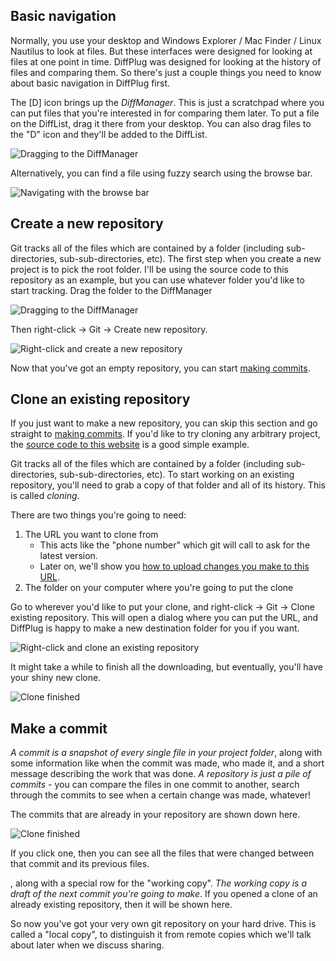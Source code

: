 ## Basic navigation

Normally, you use your desktop and Windows Explorer / Mac Finder / Linux Nautilus to look at files.  But these interfaces were designed for looking at files at one point in time.  DiffPlug was designed for looking at the history of files and comparing them.  So there's just a couple things you need to know about basic navigation in DiffPlug first.

The [D] icon brings up the *DiffManager*.  This is just a scratchpad where you can put files that you're interested in for comparing them later.  To put a file on the DiffList, drag it there from your desktop.  You can also drag files to the "D" icon and they'll be added to the DiffList.

![Dragging to the DiffManager](/01_DontKnowAnything/01_BasicNav/Dragging_to_the_DiffManager.gif)

Alternatively, you can find a file using fuzzy search using the browse bar.

![Navigating with the browse bar](/01_DontKnowAnything/01_BasicNav/Browsebar.gif)

## Create a new repository

Git tracks all of the files which are contained by a folder (including sub-directories, sub-sub-directories, etc).  The first step when you create a new project is to pick the root folder.  I'll be using the source code to this repository as an example, but you can use whatever folder you'd like to start tracking.  Drag the folder to the DiffManager

![Dragging to the DiffManager](/01_DontKnowAnything/02_Create/Drag_code_to_DiffManager.gif)

Then right-click -> Git -> Create new repository.

![Right-click and create a new repository](/01_DontKnowAnything/02_Create/Rightclick_createNew.gif)

Now that you've got an empty repository, you can start [making commits](#MakeACommit).

## Clone an existing repository

If you just want to make a new repository, you can skip this section and go straight to [making commits](#MakeACommit).  If you'd like to try cloning any arbitrary project, the [source code to this website](https://github.com/diffplug/gitfromscratch) is a good simple example.

Git tracks all of the files which are contained by a folder (including sub-directories, sub-sub-directories, etc).  To start working on an existing repository, you'll need to grab a copy of that folder and all of its history.  This is called *cloning*.

There are two things you're going to need:
1) The URL you want to clone from
    + This acts like the "phone number" which git will call to ask for the latest version.
    + Later on, we'll show you [how to upload changes you make to this URL](Upload).
2) The folder on your computer where you're going to put the clone

Go to wherever you'd like to put your clone, and right-click -> Git -> Clone existing repository.  This will open a dialog where you can put the URL, and DiffPlug is happy to make a new destination folder for you if you want.

![Right-click and clone an existing repository](/01_DontKnowAnything/03_Clone/Rightclick_clone.gif)

It might take a while to finish all the downloading, but eventually, you'll have your shiny new clone.

![Clone finished](/01_DontKnowAnything/03_Clone/Clone_finished.gif)

## Make a commit

*A commit is a snapshot of every single file in your project folder*, along with some information like when the commit was made, who made it, and a short message describing the work that was done.  *A repository is just a pile of commits* - you can compare the files in one commit to another, search through the commits to see when a certain change was made, whatever!

The commits that are already in your repository are shown down here.

![Clone finished](/01_DontKnowAnything/04_Commit/Click_a_commit.gif)

If you click one, then you can see all the files that were changed between that commit and its previous files.


, along with a special row for the "working copy".  *The working copy is a draft of the next commit you're going to make*.  If you opened a clone of an already existing repository, then it will be shown here.

So now you've got your very own git repository on your hard drive.  This is called a "local copy", to distinguish it from remote copies which we'll talk about later when we discuss sharing.
